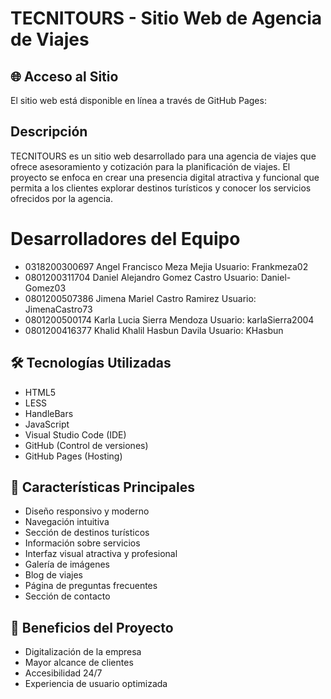 # TECNITOURS - Sitio Web de Agencia de Viajes

## 🌐 Acceso al Sitio
El sitio web está disponible en línea a través de GitHub Pages:

## Descripción
TECNITOURS es un sitio web desarrollado para una agencia de viajes que ofrece asesoramiento y cotización para la planificación de viajes. El proyecto se enfoca en crear una presencia digital atractiva y funcional que permita a los clientes explorar destinos turísticos y conocer los servicios ofrecidos por la agencia.

# Desarrolladores del Equipo 
- 0318200300697 Angel Francisco Meza Mejia Usuario: Frankmeza02
- 0801200311704 Daniel Alejandro Gomez Castro Usuario: Daniel-Gomez03
- 0801200507386 Jimena Mariel Castro Ramirez Usuario: JimenaCastro73
- 0801200500174 Karla Lucia Sierra Mendoza Usuario: karlaSierra2004
- 0801200416377 Khalid Khalil Hasbun Davila Usuario: KHasbun

## 🛠️ Tecnologías Utilizadas
- HTML5
- LESS
- HandleBars
- JavaScript
- Visual Studio Code (IDE)
- GitHub (Control de versiones)
- GitHub Pages (Hosting)


## 🌟 Características Principales
- Diseño responsivo y moderno
- Navegación intuitiva
- Sección de destinos turísticos
- Información sobre servicios
- Interfaz visual atractiva y profesional
- Galería de imágenes
- Blog de viajes
- Página de preguntas frecuentes
- Sección de contacto

## 🚀 Beneficios del Proyecto
- Digitalización de la empresa
- Mayor alcance de clientes
- Accesibilidad 24/7
- Experiencia de usuario optimizada

